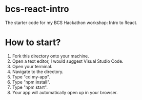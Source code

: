 # bcs-react-intro
The starter code for my BCS Hackathon workshop: Intro to React.

# How to start?
1) Fork this directory onto your machine.
2) Open a text editor, I would suggest Visual Studio Code.
3) Open your terminal.
4) Navigate to the directory.
5) Type "cd my-app".
6) Type "npm install".
7) Type "npm start".
8) Your app will automatically open up in your browser.